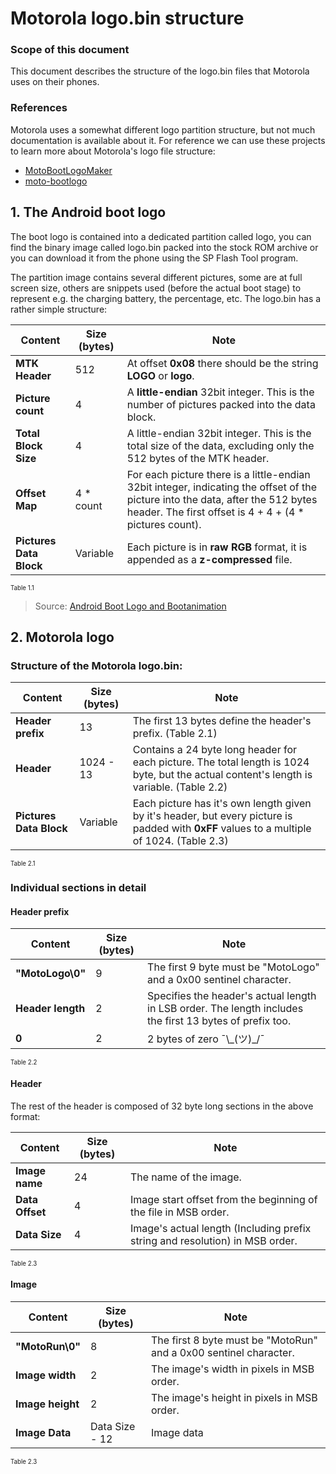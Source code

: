 # Motorola logo.bin structure

### Scope of this document

This document describes the structure of the logo.bin files that Motorola uses on their phones.

### References

Motorola uses a somewhat different logo partition structure, but not much documentation is available about it.
For reference we can use these projects to learn more about Motorola's logo file structure:
* [MotoBootLogoMaker](https://github.com/CaitSith2/MotoBootLogoMaker/tree/master)
* [moto-bootlogo](https://github.com/eriktim/moto-bootlogo)

## 1. The Android boot logo

The boot logo is contained into a dedicated partition called logo, you can find the binary image called logo.bin packed into the stock ROM archive or you can download it from the phone using the SP Flash Tool program.

The partition image contains several different pictures, some are at full screen size, others are snippets used (before the actual boot stage) to represent e.g. the charging battery, the percentage, etc. The logo.bin has a rather simple structure:

|Content|Size (bytes)|Note|
|-|-|-|
|**MTK Header**|512|At offset **0x08** there should be the string **LOGO** or **logo**.|
|**Picture count**|4|A **little-endian** 32bit integer. This is the number of pictures packed into the data block.|
|**Total Block Size**|4|A little-endian 32bit integer. This is the total size of the data, excluding only the 512 bytes of the MTK header.|
|**Offset Map**|4 * count|For each picture there is a little-endian 32bit integer, indicating the offset of the picture into the data, after the 512 bytes header. The first offset is 4 + 4 + (4 * pictures count).|
|**Pictures Data Block**|Variable|Each picture is in **raw RGB** format, it is appended as a **z-compressed** file.|
<sub><sup>Table 1.1</sup></sub>
>Source: [Android Boot Logo and Bootanimation](https://www.rigacci.org/wiki/doku.php/doc/appunti/android/logo_bootanimation)

## 2. Motorola logo

### Structure of the Motorola logo.bin:

|Content|Size (bytes)|Note|
|-|-|-|
|**Header prefix**|13|The first 13 bytes define the header's prefix.  (Table 2.1)|
|**Header**|1024 - 13|Contains a 24 byte long header for each picture. The total length is 1024 byte, but the actual content's length is variable. (Table 2.2)|
|**Pictures Data Block**|Variable|Each picture has it's own length given by it's header, but every picture is padded with **0xFF** values to a multiple of 1024. (Table 2.3)|
<sub><sup>Table 2.1</sup></sub>

### Individual sections in detail

#### Header prefix

|Content|Size (bytes)|Note|
|-|-|-|
|**"MotoLogo\0"**|9|The first 9 byte must be "MotoLogo" and a 0x00 sentinel character.|
|**Header length**|2|Specifies the header's actual length in LSB order. The length includes the first 13 bytes of prefix too.|
|**0**|2|2 bytes of zero ¯\\\_(ツ)_/¯ |
<sub><sup>Table 2.2</sup></sub>

#### Header

The rest of the header is composed of 32 byte long sections in the above format:

|Content|Size (bytes)|Note|
|-|-|-|
|**Image name**|24|The name of the image.|
|**Data Offset**|4|Image start offset from the beginning of the file in MSB order.|
|**Data Size**|4|Image's actual length (Including prefix string and resolution) in MSB order.|
<sub><sup>Table 2.3</sup></sub>

#### Image

|Content|Size (bytes)|Note|
|-|-|-|
|**"MotoRun\0"**|8|The first 8 byte must be "MotoRun" and a 0x00 sentinel character.|
|**Image width**|2|The image's width in pixels in MSB order.|
|**Image height**|2|The image's height in pixels in MSB order.|
|**Image Data**|Data Size - 12|Image data|
<sub><sup>Table 2.3</sup></sub>